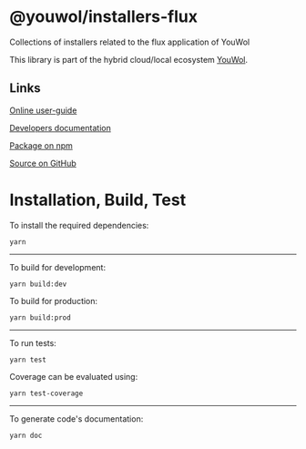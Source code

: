 # @youwol/installers-flux

Collections of installers related to the flux application of YouWol

This library is part of the hybrid cloud/local ecosystem
[YouWol](https://platform.youwol.com/applications/@youwol/platform/latest).

## Links

[Online user-guide](https://l.youwol.com/doc/@youwol/installers-flux)

[Developers documentation](https://platform.youwol.com/applications/@youwol/cdn-explorer/latest?package=@youwol/installers-flux)

[Package on npm](https://www.npmjs.com/package/@youwol/installers-flux)

[Source on GitHub](https://github.com/youwol/installers-flux)

# Installation, Build, Test

To install the required dependencies:

```shell
yarn
```

---

To build for development:

```shell
yarn build:dev
```

To build for production:

```shell
yarn build:prod
```

---

To run tests:

```shell
yarn test
```

Coverage can be evaluated using:

```shell
yarn test-coverage
```

---

To generate code's documentation:

```shell
yarn doc
```
